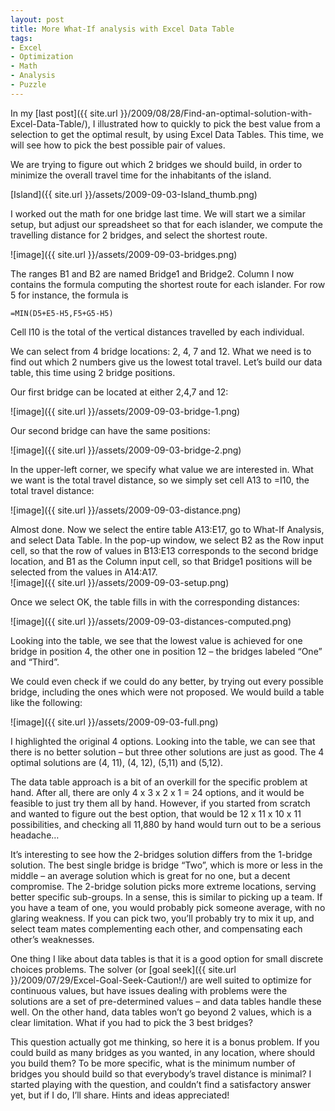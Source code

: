 ```yaml
---
layout: post
title: More What-If analysis with Excel Data Table
tags:
- Excel
- Optimization
- Math
- Analysis
- Puzzle
---
```


In my [last post]({{ site.url }}/2009/08/28/Find-an-optimal-solution-with-Excel-Data-Table/), I illustrated how to quickly to pick the best value from a selection to get the optimal result, by using Excel Data Tables. This time, we will see how to pick the best possible pair of values.  

We are trying to figure out which 2 bridges we should build, in order to minimize the overall travel time for the inhabitants of the island.  

[Island]({{ site.url }}/assets/2009-09-03-Island_thumb.png)

I worked out the math for one bridge last time. We will start we a similar setup, but adjust our spreadsheet so that for each islander, we compute the travelling distance for 2 bridges, and select the shortest route.  

![image]({{ site.url }}/assets/2009-09-03-bridges.png)

The ranges B1 and B2 are named Bridge1 and Bridge2. Column I now contains the formula computing the shortest route for each islander. For row 5 for instance, the formula is   

`=MIN(D5+E5-H5,F5+G5-H5)`  

Cell I10 is the total of the vertical distances travelled by each individual.     

We can select from 4 bridge locations: 2, 4, 7 and 12. What we need is to find out which 2 numbers give us the lowest total travel. Let’s build our data table, this time using 2 bridge positions.   

<!--more-->

Our first bridge can be located at either 2,4,7 and 12:  

![image]({{ site.url }}/assets/2009-09-03-bridge-1.png)

Our second bridge can have the same positions:  

![image]({{ site.url }}/assets/2009-09-03-bridge-2.png)

In the upper-left corner, we specify what value we are interested in. What we want is the total travel distance, so we simply set cell A13 to =I10, the total travel distance:  

![image]({{ site.url }}/assets/2009-09-03-distance.png)

Almost done. Now we select the entire table A13:E17, go to What-If Analysis, and select Data Table. In the pop-up window, we select B2 as the Row input cell, so that the row of values in B13:E13 corresponds to the second bridge location, and B1 as the Column input cell, so that Bridge1 positions will be selected from the values in A14:A17.       
![image]({{ site.url }}/assets/2009-09-03-setup.png)

Once we select OK, the table fills in with the corresponding distances:  

![image]({{ site.url }}/assets/2009-09-03-distances-computed.png)

Looking into the table, we see that the lowest value is achieved for one bridge in position 4, the other one in position 12 – the bridges labeled “One” and “Third”.  

We could even check if we could do any better, by trying out every possible bridge, including the ones which were not proposed. We would build a table like the following:  

![image]({{ site.url }}/assets/2009-09-03-full.png)

I highlighted the original 4 options. Looking into the table, we can see that there is no better solution – but three other solutions are just as good. The 4 optimal solutions are (4, 11), (4, 12), (5,11) and (5,12).  

The data table approach is a bit of an overkill for the specific problem at hand. After all, there are only 4 x 3 x 2 x 1 = 24 options, and it would be feasible to just try them all by hand. However, if you started from scratch and wanted to figure out the best option, that would be 12 x 11 x 10 x 11 possibilities, and checking all 11,880 by hand would turn out to be a serious headache…   

It’s interesting to see how the 2-bridges solution differs from the 1-bridge solution. The best single bridge is bridge “Two”, which is more or less in the middle – an average solution which is great for no one, but a decent compromise. The 2-bridge solution picks more extreme locations, serving better specific sub-groups. In a sense, this is similar to picking up a team. If you have a team of one, you would probably pick someone average, with no glaring weakness. If you can pick two, you’ll probably try to mix it up, and select team mates complementing each other, and compensating each other’s weaknesses.  

One thing I like about data tables is that it is a good option for small discrete choices problems. The solver (or [goal seek]({{ site.url }}/2009/07/29/Excel-Goal-Seek-Caution!/) are well suited to optimize for continuous values, but have issues dealing with problems were the solutions are a set of pre-determined values – and data tables handle these well. On the other hand, data tables won’t go beyond 2 values, which is a clear limitation. What if you had to pick the 3 best bridges?

This question actually got me thinking, so here it is a bonus problem. If you could build as many bridges as you wanted, in any location, where should you build them? To be more specific, what is the minimum number of bridges you should build so that everybody’s travel distance is minimal? I started playing with the question, and couldn’t find a satisfactory answer yet, but if I do, I’ll share. Hints and ideas appreciated!
